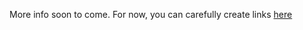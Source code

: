 More info soon to come. For now, you can carefully create links [here](https://console.firebase.google.com/u/0/project/uwit-mci-iam/durablelinks/links/https:~2F~2Fuwiam.page.link)
